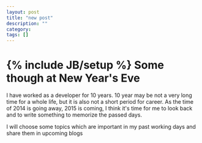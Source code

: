 ```yaml
---
layout: post
title: "new post"
description: ""
category: 
tags: []
---
```

{% include JB/setup %}
Some though at New Year's Eve
==================

I have worked as a developer for 10 years. 10 year may be not a very long time for a whole life, but it is also not a short period for career. As the time of 2014 is going away, 2015 is coming, I think it's time for me to look back and to write something to memorize the passed days.

I will choose some topics which are important in my past working days and share them in upcoming blogs





